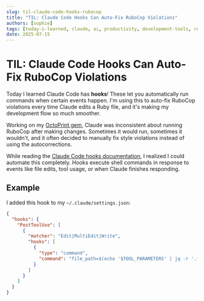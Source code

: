 ```yaml
---
slug: til-claude-code-hooks-rubocop
title: "TIL: Claude Code Hooks Can Auto-Fix RuboCop Violations"
authors: [sophie]
tags: [today-i-learned, claude, ai, productivity, development-tools, ruby]
date: 2025-07-15
---
```


# TIL: Claude Code Hooks Can Auto-Fix RuboCop Violations

Today I learned Claude Code has **hooks**! These let you automatically run commands when certain events happen. I'm using this to auto-fix RuboCop violations every time Claude edits a Ruby file, and it's making my development flow so much smoother.

<!-- truncate -->

Working on my [OctoPrint gem](https://github.com/sophiedeziel/octoprint), Claude was inconsistent about running RuboCop after making changes. Sometimes it would run, sometimes it wouldn't, and it often decided to manually fix style violations instead of using the autocorrections.

While reading the [Claude Code hooks documentation](https://docs.anthropic.com/en/docs/claude-code/hooks), I realized I could automate this completely. Hooks execute shell commands in response to events like file edits, tool usage, or when Claude finishes responding.

## Example

I added this hook to my `~/.claude/settings.json`:

```json
{
  "hooks": {
    "PostToolUse": [
      {
        "matcher": "Edit|MultiEdit|Write",
        "hooks": [
          {
            "type": "command",
            "command": "file_path=$(echo '$TOOL_PARAMETERS' | jq -r '.file_path // empty'); if [[ $file_path == *.rb ]] && [[ -f $file_path ]]; then rubocop \"$file_path\" -a; fi"
          }
        ]
      }
    ]
  }
}
```
